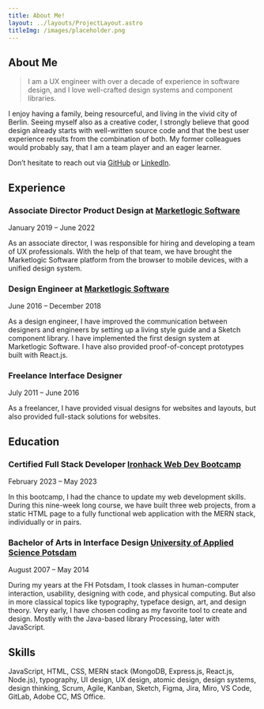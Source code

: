 ```yaml
---
title: About Me!
layout: ../layouts/ProjectLayout.astro
titleImg: /images/placeholder.png
---
```


## About Me

> I am a UX engineer with over a decade of experience in software design, and I love well-crafted design systems and component libraries.

I enjoy having a family, being resourceful, and living in the vivid city of Berlin. Seeing myself also as a creative coder, I strongly believe that good design already starts with well-written source code and that the best user experience results from the combination of both. My former colleagues would probably say, that I am a team player and an eager learner.

Don’t hesitate to reach out via [GitHub](https://github.com/PDXIII) or [LinkedIn](https://www.linkedin.com/in/pdxiii/).

## Experience

### Associate Director Product Design at [Marketlogic Software](https://marketlogicsoftware.com/)

January 2019 – June 2022

As an associate director, I was responsible for hiring and developing a team of UX professionals. With the help of that team, we have brought the Marketlogic Software platform from the browser to mobile devices, with a unified design system.

### Design Engineer at [Marketlogic Software](https://marketlogicsoftware.com/)

June 2016 – December 2018

As a design engineer, I have improved the communication between designers and engineers by setting up a living style guide and a Sketch component library. I have implemented the first design system at Marketlogic Software. I have also provided proof-of-concept prototypes built with React.js.

### Freelance Interface Designer

July 2011 – June 2016

As a freelancer, I have provided visual designs for websites and layouts, but also provided full-stack solutions for websites.

## Education

### Certified Full Stack Developer [Ironhack Web Dev Bootcamp](https://www.ironhack.com/de/en)

February 2023 – May 2023

In this bootcamp, I had the chance to update my web development skills. During this nine-week long course, we have built three web projects, from a static HTML page to a fully functional web application with the MERN stack, individually or in pairs.

### Bachelor of Arts in Interface Design [University of Applied Science Potsdam](https://www.fh-potsdam.de/en/study-further-education/degree-programs/ba-interface-design)

August 2007 – May 2014

During my years at the FH Potsdam, I took classes in human-computer interaction, usability, designing with code, and physical computing. But also in more classical topics like typography, typeface design, art, and design theory. Very early, I have chosen coding as my favorite tool to create and design. Mostly with the Java-based library Processing, later with JavaScript.

## Skills

JavaScript, HTML, CSS, MERN stack (MongoDB, Express.js, React.js, Node.js), typography, UI design, UX design, atomic design, design systems, design thinking, Scrum, Agile, Kanban, Sketch, Figma, Jira, Miro, VS Code, GitLab, Adobe CC, MS Office.
